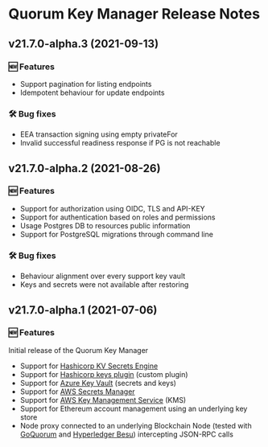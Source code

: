 # Quorum Key Manager Release Notes

## v21.7.0-alpha.3 (2021-09-13)
### 🆕 Features
* Support pagination for listing endpoints
* Idempotent behaviour for update endpoints 

### 🛠 Bug fixes
* EEA transaction signing using empty privateFor
* Invalid successful readiness response if PG is not reachable 

## v21.7.0-alpha.2 (2021-08-26)
### 🆕 Features
* Support for authorization using OIDC, TLS and API-KEY
* Support for authentication based on roles and permissions
* Usage Postgres DB to resources public information
* Support for PostgreSQL migrations through command line

### 🛠 Bug fixes
* Behaviour alignment over every support key vault
* Keys and secrets were not available after restoring

## v21.7.0-alpha.1 (2021-07-06)
### 🆕 Features
Initial release of the Quorum Key Manager

* Support for [Hashicorp KV Secrets Engine](https://www.vaultproject.io/docs/secrets/kv/kv-v2)
* Support for [Hashicorp keys plugin](https://github.com/ConsenSys/orchestrate-hashicorp-vault-plugin) (custom plugin)
* Support for [Azure Key Vault](https://azure.microsoft.com/en-us/services/key-vault/) (secrets and keys)
* Support for [AWS Secrets Manager](https://aws.amazon.com/secrets-manager/)
* Support for [AWS Key Management Service](https://aws.amazon.com/kms/) (KMS)
* Support for Ethereum account management using an underlying key store 
* Node proxy connected to an underlying Blockchain Node (tested with [GoQuorum](https://docs.goquorum.consensys.net/en/stable/) and [Hyperledger Besu](https://www.hyperledger.org/use/besu)) intercepting JSON-RPC calls
